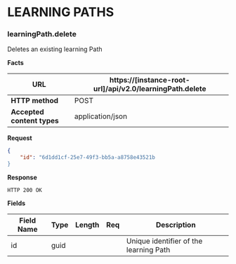 ﻿**LEARNING PATHS**
=============

### learningPath.delete

Deletes an existing learning Path

**Facts**

| **URL**                    |  https://[instance-root-url]/api/v2.0/learningPath.delete |
|----------------------------|------------------|
| **HTTP method**            | POST             |
| **Accepted content types** | application/json |

**Request**

```json
{
    "id": "6d1dd1cf-25e7-49f3-bb5a-a8758e43521b
}
```

**Response**

```text
HTTP 200 OK
```

**Fields**

| **Field Name** | **Type** | **Length** | **Req** | **Description**                        |
|----------------|----------|------------|---------|----------------------------------------|
| id             | guid     |            |         | Unique identifier of the learning Path |
